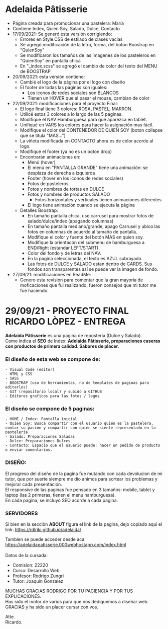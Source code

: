 # Adelaida Pâtisserie
- Página creada para promocionar una pastelera: María
- Contiene Index, Quien Soy, Salado, Dulce, Contacto
- 17/09/2021: Se generó esta versión corrigiendo:
    - Errores en Style.CSS de estilado de clases vacias
    - Se agregó modificación de la letra, forma, del boton Boostrap en "QuienSoy"
    - Se modificaron los tamaños de las imagenes de los pasteleros en "QuienSoy" en pantalla chica
    - En "_index.scss" se agregó el cambio de color del texto del MENU de BOOSTRAP
- 20/09/2021: esta versión contiene:
    - Cambié el logo de la página por el logo con diseño
    - El footer de todas las paginas son iguales:
        - Los iconos de redes sociales son BLANCOS
        - Tienen un HOVER que al pasar el mouse, cambian de color
- 22/09/2021: modificaciones para el proyecto Final:
    - El logo final tiene 3 colores: ROSA, PASTEL, MARRON.
    - Utilicé estos 3 colores a lo largo de las 5 paginas.
    - Modifique el NAV Hamburguesa para que aparezca en tablet.
    - Unifiqué en VARS los colores para hacer la asignación mas fácil.
    - Modifique el color del CONTENEDOR DE QUIEN SOY (boton collapse que se titula "MAS...")
    - La viñeta modificada en CONTACTO ahora es de color acorde al logo.
    - Modifiqué el footer (ya no es un boton drop)
    - Encontrarán animaciones en:
        - Menú (hover)
        - El menú en "PANTALLA GRANDE" tiene una animación: se desplaza de derecha a izquierda
        - Footer (hover en los iconos de redes sociales)
        - Fotos de pasteleros
        - Fotos y nombres de tortas en DULCE
        - Fotos y nombres de productos SALADO
            - Fotos horizontales y verticales tienen animaciones diferentes
        - El logo tiene animación cuando se ejecuta la página
    - Detalles Boostrap:
        - En tamaño pantalla chica, use carrusel para mostrar fotos de salado/dulce/index (apagando columnas)
        - En tamaño pantalla mediano/grande, apago Carrusel y ubico las fotos en columnas de acuerdo al tamaño de pantalla.
        - Modifique el color y fuente del botón MAS en quien soy.
        - Modifique la orientacón del submenu de hamburguesa a END/Right (estandar LEFT/START).
        - Color del fondo y de letras del NAV.
        - En la pagina seleccionada, el texto es AZUL subrayado.
        - Las fotos de DULCE y SALADO estan dentro de CARDS. Sus fondos son transparentes así se puede ver la imagen de fondo.
- 27/09/21: modificaciones en ReadMe:
    - Genero esta revision para comentar que la gran mayoria de moficaciones que fui realizando, fueron consejos que mi tutor me fue haciendo.


# 29/09/21 - PROYECTO FINAL RICARDO LÒPEZ - ENTREGA 

**Adelaida Pâtisserie** es una pagina de reposteria (Dulce y Salado).\
Como indica el **SEO** de Index: **Adelaida Pâtisserie, preparaciones caseras con productos de primera calidad. Sabores de placer**.


### El diseño de esta web se compone de:
    - Visual Code (editor)
    - HTML y CSS
    - SASS
    - BOOSTRAP (uso de herramientas, no de templates de paginas para editarlos)
    - GIT (repositorio local) y subido a GITHUB
    - Editores graficos para las fotos / logos

### El diseño se compone de 5 paginas:
    - HOME / Index: Pantalla inicial
    - Quien Soy: Busca compartir con el usuario quién es la pastelera, contar su pasión y compartir con quien se siente representado en la pasteleria
    - Salado: Preparaciones Saladas
    - Dulce: Preparaciones Dulces
    - Contacto: Espacio que el usuario puede: hacer un pedido de producto o enviar comentarios.


### **DISEÑO**:
El progreso del diseño de la pagina fue mutando con cada devolucion de mi tutor, que por suerte siempre me dio animos para sortear los problemas y mejorar cada presentación.\
El responsive de las paginas fue pensado en 3 tamaños: mobile, tablet y laptop (las 2 primeras, tienen el menu hamburguesa).\
En cada pagina, se incluyò SEO acorde a cada pagina.


### **SERVIDORES**
Si bien en la secciòn **ABOUT** figura el link de la pagina, dejo copiado aquì el link: https://rdlriki.github.io/adelaida/ 

Tambien se puede acceder desde aca: https://adelaidapatisserie.000webhostapp.com/index.html 
\
\
Datos de la cursada:
- Comision: 22220
- Curso: Desarrollo Web
- Profesor: Rodrigo Zungri
- Tutor: Joaquin Gonzalez


MUCHAS GRACIAS RODRIGO POR TU PACIENCIA Y POR TUS EXPLICACIONES.\
Has sido el motor de varios para que nos dediquemos a diseñar web.\
GRACIAS y ha sido un placer cursar con vos.

Atte.\
Ricardo.
